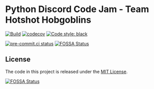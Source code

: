 # Python Discord Code Jam - Team Hotshot Hobgoblins

[![Build](https://github.com/ionite34/codejam-2022/actions/workflows/build.yml/badge.svg?branch=main)](https://github.com/ionite34/codejam-2022/actions/workflows/build.yml)
[![codecov](https://codecov.io/gh/ionite34/codejam-2022/branch/main/graph/badge.svg)](https://codecov.io/gh/ionite34/codejam-2022)
[![Code style: black](https://img.shields.io/badge/code%20style-black-000000.svg)](https://github.com/psf/black)


[![pre-commit.ci status](https://results.pre-commit.ci/badge/github/ionite34/codejam-2022/main.svg)](https://results.pre-commit.ci/latest/github/ionite34/codejam-2022/main)
[![FOSSA Status](https://app.fossa.com/api/projects/custom%2B31224%2Fgithub.com%2Fionite34%2Fcodejam-2022.svg?type=shield)](https://app.fossa.com/projects/custom%2B31224%2Fgithub.com%2Fionite34%2Fcodejam-2022?ref=badge_shield)


## License
The code in this project is released under the [MIT License](LICENSE).

[![FOSSA Status](https://app.fossa.com/api/projects/custom%2B31224%2Fgithub.com%2Fionite34%2Fcodejam-2022.svg?type=large)](https://app.fossa.com/projects/custom%2B31224%2Fgithub.com%2Fionite34%2Fcodejam-2022?ref=badge_large)
